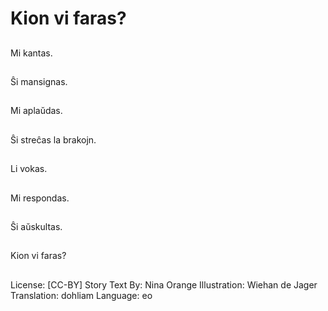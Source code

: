 # Kion vi faras?

##
Mi kantas.

##
Ŝi mansignas.

##
Mi aplaŭdas.

##
Ŝi streĉas la brakojn.

##
Li vokas.

##
Mi respondas.

##
Ŝi aŭskultas.

##
Kion vi faras?

##
License: [CC-BY]
Story Text By: Nina Orange
Illustration: Wiehan de Jager
Translation: dohliam
Language: eo
